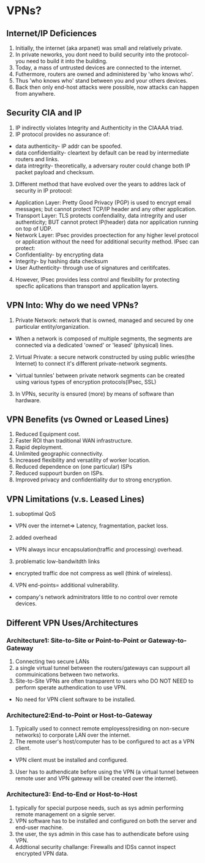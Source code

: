 # VPNs?

## Internet/IP Deficiences
1. Initially, the internet (aka arpanet) was small and relatively private.
2. In private neworks, you dont need to build security into the protocol- you need to build it into the building.
3. Today, a mass of untrusted devices are connected to the internet.
4. Futhermore, routers are owned and administered by 'who knows who'.
5. Thus 'who knows who' stand between you and your others devices.
6. Back then only end-host attacks were possible, now attacks can happen from anywhere.

## Security CIA and IP
1. IP indirectly violates Integrity and Authenticity in the CIAAAA triad. 
2. IP protocol provides no assurance of: 
* data authenticity- IP addr can be spoofed. 
* data confidentiality- cleartext by default can be read by intermediate routers and links.
* data intregrity- theoretically, a adversary router could change both IP packet payload and checksum.
3. Different method that have evolved over the years to addres lack of security in IP protocol:
* Application Layer: Pretty Good Privacy (PGP) is used to encrypt email messages; but cannot protect TCP/IP header and any other application.
* Transport Layer: TLS protects confendiality, data intregrity and user authenticity; BUT cannot protect IP(header) data nor application running on top of UDP.
* Network Layer: IPsec provides proectection for any higher level protocol or application without the need for additional security method. IPsec can protect:
* Confidentiality- by encrypting data
* Integrity- by hashing data checksum
* User Authenticity- through use of signatures and ceritifcates.
4. However, IPsec provides less control and flexibility for protecting specfic aplications than transport and application layers.

## VPN Into: Why do we need VPNs?
1. Private Network: network that is owned, managed and secured by one particular entity/organization. 
* When a network is composed of multiple segments, the segments are connected via a dedicated 'owned' or 'leased' (physical) lines.
2. Virtual Private: a secure network constructed by using public wries(the Internet) to connect it's different private-network segments.
* 'virtual tunnles' between private network segments can be created using various types of encryption protocols(IPsec, SSL)
3. In VPNs, security is ensured (more) by means of software than hardware.

## VPN Benefits (vs Owned or Leased Lines)
1. Reduced Equipment cost.
2. Faster ROI than traditional WAN infrastructure.
3. Rapid deployment.
4. Unlimited geographic connectivity.
5. Increased flexibility and versatility of worker location.
6. Reduced dependence on (one particular) ISPs
7. Reduced suppourt burden on ISPs.
8. Improved privacy and confidentiality dur to strong encryption.

## VPN Limitations (v.s. Leased Lines)
1. suboptimal QoS
 * VPN over the internet=> Latency, fragmentation, packet loss.
2. added overhead
 * VPN always incur encapsulation(traffic and processing) overhead.
3. problematic low-bandwitdth links
* encrypted traffic doe not compress as well (think of wireless).
4. VPN end-points= additional vulnerability.
* company's network adminitrators little to no control over remote devices.

## Different VPN Uses/Architectures
### Architecture1: Site-to-Site or Point-to-Point or Gateway-to-Gateway
1. Connecting two secure LANs
2. a single virtual tunnel between the routers/gateways can suppourt all commuinications between two networks.
3. Site-to-Site VPNs are often transparent to users who DO NOT NEED to perform sperate authendication to use VPN.
* No need for VPN client software to be installed. 

### Architecture2:End-to-Point or Host-to-Gateway
1. Typically used to connect remote employess(residing on non-secure networks) to corporate LAN over the internet.
2. The remote user's host/computer has to be configured to act as a VPN client.
* VPN client must be installed and configured.
3. User has to authendicate before using the VPN (a virtual tunnel between remote user and VPN gateway will be created over the internet).

### Architecture3: End-to-End or Host-to-Host
1. typically for special purpose needs, such as sys admin performing remote management on a signle server. 
2. VPN software has to be installed and configured on both the server and end-user machine. 
3. the user, the sys admin in this case has to authendicate before using VPN.
4. Addtional security challange: Firewalls and IDSs cannot inspect encrypted VPN data. 
